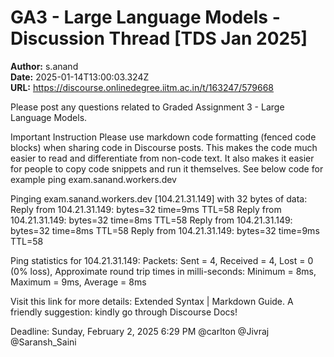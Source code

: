# GA3 - Large Language Models - Discussion Thread [TDS Jan 2025]

**Author:** s.anand  
**Date:** 2025-01-14T13:00:03.324Z  
**URL:** https://discourse.onlinedegree.iitm.ac.in/t/163247/579668

Please post any questions related to Graded Assignment 3 - Large Language Models.

Important Instruction
Please use markdown code formatting (fenced code blocks) when sharing code in Discourse posts. This makes the code much easier to read and differentiate from non-code text. It also makes it easier for people to copy code snippets and run it themselves. See below code for example
ping exam.sanand.workers.dev

Pinging exam.sanand.workers.dev [104.21.31.149] with 32 bytes of data:
Reply from 104.21.31.149: bytes=32 time=9ms TTL=58
Reply from 104.21.31.149: bytes=32 time=8ms TTL=58
Reply from 104.21.31.149: bytes=32 time=8ms TTL=58
Reply from 104.21.31.149: bytes=32 time=9ms TTL=58

Ping statistics for 104.21.31.149:
    Packets: Sent = 4, Received = 4, Lost = 0 (0% loss),
Approximate round trip times in milli-seconds:
    Minimum = 8ms, Maximum = 9ms, Average = 8ms

Visit this link for more details: Extended Syntax | Markdown Guide.
A friendly suggestion: kindly go through Discourse Docs! 

Deadline: Sunday, February 2, 2025 6:29 PM
@carlton @Jivraj @Saransh_Saini
